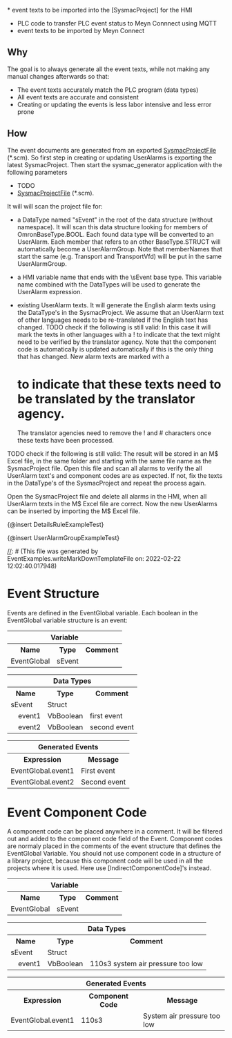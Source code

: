 [//]: # (This file was generated from: doc/template/03-Generating-Events.mdt using the documentation_builder package on: 2022-02-22 12:02:48.927625.)
<a id='lib-service-event-service-dart-eventservice-generateforsysmachmi'></a>* event texts to be imported into the [SysmacProject] for the HMI
* PLC code to transfer PLC event status to Meyn Connnect using MQTT
* event texts to be imported by Meyn Connect
<a id='why'></a>

## Why

The goal is to always generate all the event texts, while not making any
manual changes afterwards so that:
* The event texts accurately match the PLC program (data types)
* All event texts are accurate and consistent
* Creating or updating the events is less labor intensive and less error prone
<a id='how'></a>

## How

The event documents are generated from an exported [SysmacProjectFile](https://github.com/nils-ten-hoeve/sysmac_generator/wiki/01-Sysmac-Generator#sysmac-project-file) (*.scm).
So first step in creating or updating UserAlarms is exporting the latest SysmacProject.
Then start the sysmac_generator application with the following parameters
* TODO
* [SysmacProjectFile](https://github.com/nils-ten-hoeve/sysmac_generator/wiki/01-Sysmac-Generator#sysmac-project-file) (*.scm).

It will will scan the project file for:
* a DataType named "sEvent" in the root of the data structure (without namespace).
  It will scan this data structure looking for members of OmronBaseType.BOOL.
  Each found data type will be converted to an UserAlarm.
  Each member that refers to an other BaseType.STRUCT will automatically become
  a UserAlarmGroup. Note that memberNames that start the same
  (e.g. Transport and TransportVfd) will be put in the same UserAlarmGroup.
* a HMI variable name that ends with the \sEvent base type.
  This variable name combined with the DataTypes will be used to generate
  the UserAlarm expression.
* existing UserAlarm texts. It will generate the English alarm texts using
  the DataType's in the SysmacProject. We assume that an UserAlarm text of
  other languages needs to be re-translated if the English text has changed.
  TODO check if the following is still valid:
  In this case it will mark the texts in other languages with a ! to indicate
  that the text might need to be verified by the translator agency.
  Note that the component code is automatically is updated automatically if
  this is the only thing that has changed. New alarm texts are marked with a
<a id='to-indicate-that-these-texts-need-to-be-translated-by-the-translator-agency-'></a>
  # to indicate that these texts need to be translated by the translator agency.

  The translator agencies need to remove the ! and # characters once these
  texts have been processed.

TODO check if the following is still valid:
The result will be stored in an M$ Excel file, in the same folder and
starting with the same file name as the SysmacProject file.
Open this file and scan all alarms to verify the all UserAlarm text's and
component codes are as expected. If not, fix the texts in the DataType's of
the SysmacProject and repeat the process again.

Open the SysmacProject file and delete all alarms in the HMI, when all
UserAlarm texts in the M$ Excel file are correct. Now the new UserAlarms
can be inserted by importing the M$ Excel file.

{@insert DetailsRuleExampleTest}

{@insert UserAlarmGroupExampleTest}


<a id='doc-template-eventexamples-mdt'></a>[//]: # (This file was generated by EventExamples.writeMarkDownTemplateFile on: 2022-02-22 12:02:40.017948)
<a id='event-structure'></a>
# Event Structure
[//]: # (This file was generated by EventStructureExample.writeMarkDownTemplateFile on: 2022-02-22 12:02:40.035899)
Events are defined in the EventGlobal variable. Each boolean in the EventGlobal variable structure is an event:
<table>
  <tr>
    <th colspan="3" >Variable</th>
  </tr>
  <tr>
    <th>Name</th>
    <th>Type</th>
    <th>Comment</th>
  </tr>
  <tr>
    <td>EventGlobal</td>
    <td>sEvent</td>
    <td></td>
  </tr>
</table>

<table>
  <tr>
    <th colspan="3" >Data Types</th>
  </tr>
  <tr>
    <th>Name</th>
    <th>Type</th>
    <th>Comment</th>
  </tr>
  <tr>
    <td>sEvent</td>
    <td>Struct</td>
    <td></td>
  </tr>
  <tr>
    <td>&nbsp;&nbsp;&nbsp;&nbsp;event1</td>
    <td>VbBoolean</td>
    <td>first event</td>
  </tr>
  <tr>
    <td>&nbsp;&nbsp;&nbsp;&nbsp;event2</td>
    <td>VbBoolean</td>
    <td>second event</td>
  </tr>
</table>

<table>
  <tr>
    <th colspan="2" >Generated Events</th>
  </tr>
  <tr>
    <th>Expression</th>
    <th>Message</th>
  </tr>
  <tr>
    <td>EventGlobal.event1</td>
    <td>First event</td>
  </tr>
  <tr>
    <td>EventGlobal.event2</td>
    <td>Second event</td>
  </tr>
</table>


<a id='event-component-code'></a>
# Event Component Code
[//]: # (This file was generated by EventComponentCodeExample.writeMarkDownTemplateFile on: 2022-02-22 12:02:40.046146)
A component code can be placed anywhere in a comment. It will be filtered out and added to the component code field of the Event. Component codes are normaly placed in the comments of the event structure that defines the EventGlobal Variable. You should not use component code in a structure of a library project, because this component code will be used in all the projects where it is used. Here use [IndirectComponentCode]'s instead.
<table>
  <tr>
    <th colspan="3" >Variable</th>
  </tr>
  <tr>
    <th>Name</th>
    <th>Type</th>
    <th>Comment</th>
  </tr>
  <tr>
    <td>EventGlobal</td>
    <td>sEvent</td>
    <td></td>
  </tr>
</table>

<table>
  <tr>
    <th colspan="3" >Data Types</th>
  </tr>
  <tr>
    <th>Name</th>
    <th>Type</th>
    <th>Comment</th>
  </tr>
  <tr>
    <td>sEvent</td>
    <td>Struct</td>
    <td></td>
  </tr>
  <tr>
    <td>&nbsp;&nbsp;&nbsp;&nbsp;event1</td>
    <td>VbBoolean</td>
    <td>110s3 system air pressure too low</td>
  </tr>
</table>

<table>
  <tr>
    <th colspan="3" >Generated Events</th>
  </tr>
  <tr>
    <th>Expression</th>
    <th>Component Code</th>
    <th>Message</th>
  </tr>
  <tr>
    <td>EventGlobal.event1</td>
    <td>110s3</td>
    <td>System air pressure too low</td>
  </tr>
</table>

